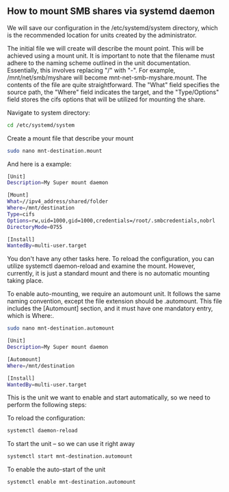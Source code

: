 ## How to mount SMB shares via systemd daemon

We will save our configuration in the /etc/systemd/system directory, which is the recommended location for units created by the administrator. 

The initial file we will create will describe the mount point. This will be achieved using a mount unit. It is important to note that the filename must adhere to the naming scheme outlined in the unit documentation. 
Essentially, this involves replacing "/" with "-". For example, /mnt/net/smb/myshare will become mnt-net-smb-myshare.mount. The contents of the file are quite straightforward. 
The "What" field specifies the source path, the "Where" field indicates the target, and the "Type/Options" field stores the cifs options that will be utilized for mounting the share.

Navigate to system directory:

~~~bash
cd /etc/systemd/system
~~~

Create a mount file that describe your mount 

~~~bash
sudo nano mnt-destination.mount
~~~

And here is a example:

~~~bash
[Unit]
Description=My Super mount daemon

[Mount]
What=//ipv4_address/shared/folder
Where=/mnt/destination
Type=cifs
Options=rw,uid=1000,gid=1000,credentials=/root/.smbcredentials,nobrl
DirectoryMode=0755

[Install]
WantedBy=multi-user.target
~~~

You don't have any other tasks here. To reload the configuration, you can utilize systemctl daemon-reload and examine the mount. However, currently, it is just a standard mount and there is no automatic mounting taking place. 

To enable auto-mounting, we require an automount unit. It follows the same naming convention, except the file extension should be .automount. This file includes the [Automount] section, and it must have one mandatory entry, which is Where:.


~~~bash
sudo nano mnt-destination.automount
~~~

~~~bash
[Unit]
Description=My Super mount daemon

[Automount]
Where=/mnt/destination

[Install]
WantedBy=multi-user.target
~~~

This is the unit we want to enable and start automatically, so we need to perform the following steps:

To reload the configuration:

~~~bash
systemctl daemon-reload
~~~

To start the unit – so we can use it right away

~~~bash
systemctl start mnt-destination.automount 
~~~

To enable the auto-start of the unit

~~~bash
systemctl enable mnt-destination.automount 
~~~